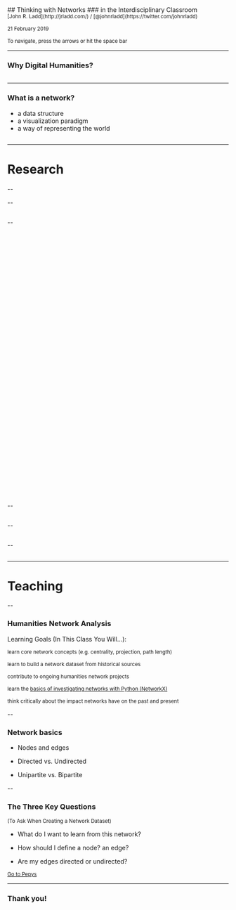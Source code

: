 
 <section data-menu-title="Title:  Thinking with Networks"></section>
<br>
<br>
## Thinking with Networks
### in the Interdisciplinary Classroom
<br>
 <small>[John R. Ladd](http://jrladd.com/) / [@johnrladd](https://twitter.com/johnrladd) </small>

 <small>21 February 2019</small>

<small>To navigate, press the arrows <i class="em em-arrow_right"></i> <i class="em em-arrow_down"></i> or hit the space bar</small>

---

### Why Digital Humanities?

<img style="float:left;" width="30%" data-src="img/groups1.png">

<img style="float:right;" width="30%" data-src="img/spenser.png"/>

<img width="30%" data-src="img/earlyprint.png"/>

---

### What is a network?


- a data structure
- a visualization paradigm
- a way of representing the world

<img style="float:left;" width="30%" data-src="img/jones.png">

<img style="float:right;" width="30%" data-src="img/flavor.png"/>

<img width="30%" data-src="img/metro.jpg"/>

---

# Research


--

<img style="float:left;" data-src="img/hartlib.png">

<img style="float:right;" data-src="img/xml.png">

--

<img data-src="img/people_network.png">

--

<img height="600px" data-src="img/topten_projecteddegree.png">

--

<img width="75%" data-src="img/machinelearning.png">

--

<img data-src="img/groups1.png">

--

<img data-src="img/navigator.png">

---

# Teaching

--

### Humanities Network Analysis

Learning Goals (In This Class You Will...):

<small>learn core network concepts (e.g. centrality, projection, path length)</small>

<small>learn to build a network dataset from historical sources</small>

<small>contribute to ongoing humanities network projects</small>

<small>learn the [basics of investigating networks with Python (NetworkX)](https://programminghistorian.org/en/lessons/exploring-and-analyzing-network-data-with-python)</small>

<small>think critically about the impact networks have on the past and present</small>

--

### Network basics

- Nodes and edges

- Directed vs. Undirected

- Unipartite vs. Bipartite

--

### The Three Key Questions

<small>(To Ask When Creating a Network Dataset)</small>

- What do I want to learn from this network?

- How should I define a node? an edge?

- Are my edges directed or undirected?

<small>[Go to Pepys](https://www.pepysdiary.com/diary/1667/02/21/)</small>

---

### Thank you!
